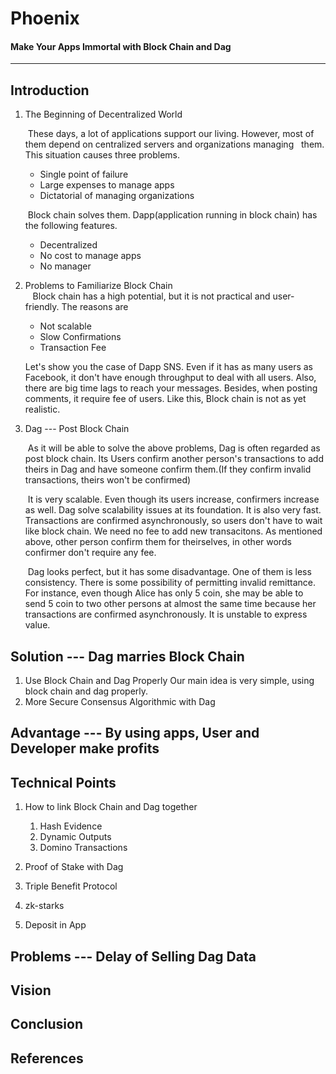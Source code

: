# Phoenix
#### Make Your Apps Immortal with Block Chain and Dag
-------------------------------------------------------


## Introduction
1. The Beginning of Decentralized World  

     These days, a lot of applications support our living. However, most of them depend on centralized servers and organizations managing   them. This situation causes three problems.
    * Single point of failure
    * Large expenses to manage apps
    * Dictatorial of managing organizations  


     Block chain solves them. Dapp(application running in block chain) has the following features.
    * Decentralized
    * No cost to manage apps
    * No manager


1. Problems to Familiarize Block Chain  
    Block chain has a high potential, but it is not practical and user-friendly. The reasons are  
    * Not scalable  
    * Slow Confirmations  
    * Transaction Fee  


    Let's show you the case of Dapp SNS. Even if it has as many users as Facebook, it don't have enough throughput to deal with all users. Also, there are big time lags to reach your messages. Besides, when posting comments, it require fee of users. Like this, Block chain is not as yet realistic.


1. Dag --- Post Block Chain  

     As it will be able to solve the above problems, Dag is often regarded as post block chain. Its Users confirm another person's transactions to add theirs in Dag and have someone confirm them.(If they confirm invalid transactions, theirs won't be confirmed)

     It is very scalable. Even though its users increase, confirmers increase as well. Dag solve scalability issues at its foundation. It  is also very fast. Transactions are confirmed asynchronously, so users don't have to wait like block chain. We need no fee to add new transacitons. As mentioned above, other person confirm them for theirselves, in other words confirmer don't require any fee.  

     Dag looks perfect, but it has some disadvantage. One of them is less consistency. There is some possibility of permitting invalid remittance. For instance, even though Alice has only 5 coin, she may be able to send 5 coin to two other persons at almost the same time because her transactions are confirmed asynchronously. It is unstable to express value.  
 
## Solution --- Dag marries Block Chain
1. Use Block Chain and Dag Properly
    Our main idea is very simple, using block chain and dag properly.
1. More Secure Consensus Algorithmic with Dag


## Advantage --- By using apps, User and Developer make profits


## Technical Points
1. How to link Block Chain and Dag together
    1. Hash Evidence
    1. Dynamic Outputs
    1. Domino Transactions

1. Proof of Stake with Dag

1. Triple Benefit Protocol

1. zk-starks

1. Deposit in App


## Problems --- Delay of Selling Dag Data


## Vision


## Conclusion


## References
